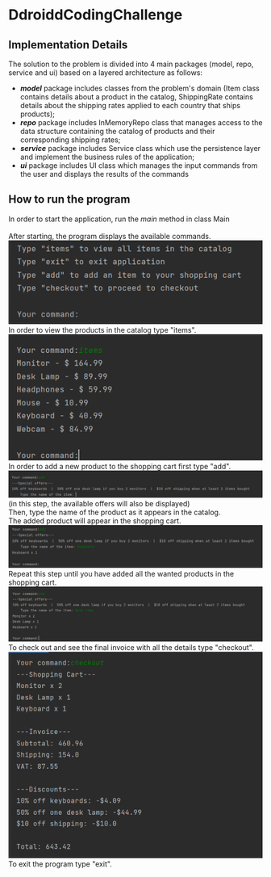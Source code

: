 # DdroiddCodingChallenge

## Implementation Details
The solution to the problem is divided into 4 main packages (model, repo, service and ui) 
based on a layered architecture as follows:<br>
- <i><b>model</b></i> package includes classes from the problem's domain (Item class contains details about
a product in the catalog, ShippingRate contains details about the shipping rates applied
to each country that ships products);
- <i><b>repo</b></i> package includes InMemoryRepo class that manages access to the data
structure containing the catalog of products and their corresponding shipping rates;
- <i><b>service</b></i> package includes Service class which use the persistence layer and
implement the business rules of the application;
- <i><b>ui</b></i> package includes UI class which manages the input commands from the user
and displays the results of the commands

## How to run the program
In order to start the application, run the <i>main</i> method in class Main<br>
<br>
After starting, the program displays the available commands.<br>
![](./images/ddcc1.png)<br>
In order to view the products in the catalog type "items".<br>
![](./images/ddcc2.png)<br>
In order to add a new product to the shopping cart first type "add".<br>
![](./images/ddcc3.png)<br>
(in this step, the available offers will also be displayed)<br>
Then, type the name of the product as it appears in the catalog.<br>
The added product will appear in the shopping cart.<br>
![](./images/ddcc4.png)<br>
Repeat this step until you have added all the wanted products in the shopping cart.<br>
![](./images/ddcc5.png)<br>
To check out and see the final invoice with all the details type "checkout".<br>
![](./images/ddcc6.png)<br>
To exit the program type "exit".
